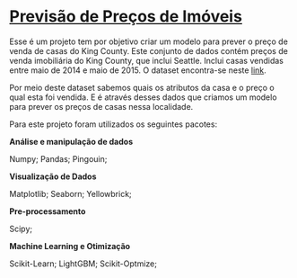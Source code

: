 # [Previsão de Preços de Imóveis](https://nbviewer.jupyter.org/github/JacqMenin/Previsao-de-Precos-de-Imoveis/blob/master/King-County-House-Predict-day4.ipynb)
Esse é um projeto tem por objetivo criar um modelo para prever o preço de venda de casas do King County. 
Este conjunto de dados contém preços de venda imobiliária do King County, que inclui Seattle. Inclui casas vendidas entre maio de 2014 e maio de 2015. 
O dataset encontra-se neste [link](https://www.kaggle.com/harlfoxem/housesalesprediction).

Por meio deste dataset sabemos quais os atributos da casa e o preço o qual esta foi vendida. E é através desses dados que criamos um modelo para prever os preços
de casas nessa localidade.

Para este projeto foram utilizados os seguintes pacotes:

**Análise e manipulação de dados**
  
  Numpy;
  Pandas;
  Pingouin;

**Visualização de Dados**
  
  Matplotlib;
  Seaborn;
  Yellowbrick;

**Pre-processamento**
  
  Scipy;
  
**Machine Learning e Otimização**
  
  Scikit-Learn;
  LightGBM;
  Scikit-Optmize;
